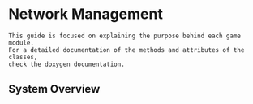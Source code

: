 # Network Management

```
This guide is focused on explaining the purpose behind each game module. 
For a detailed documentation of the methods and attributes of the classes, 
check the doxygen documentation.  
```

## System Overview
